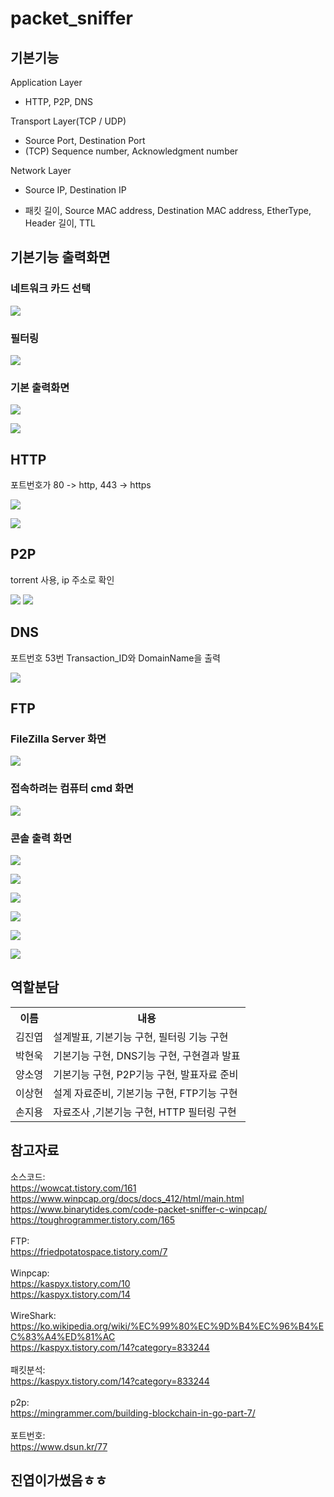 # packet_sniffer

기본기능
--
Application Layer
* HTTP, P2P, DNS

Transport Layer(TCP / UDP)
* Source Port, Destination Port
* (TCP) Sequence number, Acknowledgment number

Network Layer
* Source IP, Destination IP

* 패킷 길이, Source MAC address, Destination MAC address, EtherType, Header 길이, TTL

기본기능 출력화면
--
### 네트워크 카드 선택
<img src="https://user-images.githubusercontent.com/37360089/70724357-ce535600-1d3d-11ea-96c2-1b99771d1988.png"></img>

### 필터링
<img src="https://user-images.githubusercontent.com/37360089/70724401-e4611680-1d3d-11ea-896f-13df04daeafa.png"></img>

### 기본 출력화면
<img src="https://user-images.githubusercontent.com/37360089/70724391-dc08db80-1d3d-11ea-90aa-e28e8c804f2e.png"></img> <br>

<img src="https://user-images.githubusercontent.com/37360089/70725416-aebd2d00-1d3f-11ea-8e7d-9aee8bb4b99c.png"></img>

HTTP
--
포트번호가 80 -> http, 443 -> https 
<div>
	<img src="https://user-images.githubusercontent.com/37360089/70724568-2ee29300-1d3e-11ea-822a-01a2b4466149.png"></img>

<img src="https://user-images.githubusercontent.com/37360089/70724588-34d87400-1d3e-11ea-9cfd-99184eda7dcf.png"></img>

</div>

P2P
--
torrent 사용, ip 주소로 확인
<div>
	<img src="https://user-images.githubusercontent.com/37360089/70724854-b4664300-1d3e-11ea-8112-28baa5947a1f.png"></img>
	<img src="https://user-images.githubusercontent.com/37360089/70725028-05763700-1d3f-11ea-88f4-906ee42582e0.png"></img>
</div>

DNS
--
포트번호 53번
Transaction_ID와 DomainName을 출력

<img src="https://user-images.githubusercontent.com/37360089/70726269-2d669a00-1d41-11ea-8dbd-8ca9effb417e.png"></img>

FTP
--
### FileZilla Server 화면
<img src="https://user-images.githubusercontent.com/37360089/70725503-d9a78100-1d3f-11ea-8773-7c4c430744da.png"></img>

### 접속하려는 컴퓨터 cmd 화면
<img src="https://user-images.githubusercontent.com/37360089/70725578-00fe4e00-1d40-11ea-95fa-ef91ae640e35.png"></img>

### 콘솔 출력 화면 
<div>
<img src="https://user-images.githubusercontent.com/37360089/70725795-5f2b3100-1d40-11ea-81c4-34f09cc250ed.png"></img>

<img src="https://user-images.githubusercontent.com/37360089/70725814-66ead580-1d40-11ea-845d-1f5c730a0d34.png"></img>

<img src="https://user-images.githubusercontent.com/37360089/70725830-6e11e380-1d40-11ea-98cc-605ca22b4c73.png"></img>

<img src="https://user-images.githubusercontent.com/37360089/70725839-72d69780-1d40-11ea-9962-6b04d432ea86.png"></img>

<img src="https://user-images.githubusercontent.com/37360089/70725874-81bd4a00-1d40-11ea-924d-dbb6bd74ec93.png"></img>

<img src="https://user-images.githubusercontent.com/37360089/70725896-897cee80-1d40-11ea-9eaa-f1c662eb1d13.png"></img>
</div>


역할분담
--
<table>
	<th>이름</th>
	<th>내용</th>
	<tr>
	    <td>김진엽</td>
	    <td>설계발표, 기본기능 구현, 필터링 기능 구현</td>
	</tr>
	<tr>
	    <td>박현욱</td>
	    <td>기본기능 구현, DNS기능 구현, 구현결과 발표</td>
	</tr>
	<tr>
	    <td>양소영</td>
	    <td>기본기능 구현,  P2P기능 구현, 발표자료 준비</td>
	</tr>
	<tr>
	    <td>이상현</td>
	    <td>설계 자료준비, 기본기능 구현, FTP기능 구현</td>
	</tr>
	<tr>
	    <td>손지용</td>
	    <td>자료조사 ,기본기능 구현, HTTP 필터링 구현</td>
	</tr>
	</table>
	
	
	
참고자료
--
소스코드: <br>
https://wowcat.tistory.com/161 <br>
https://www.winpcap.org/docs/docs_412/html/main.html<br>
https://www.binarytides.com/code-packet-sniffer-c-winpcap/<br>
https://toughrogrammer.tistory.com/165<br><br>
FTP: <br>
https://friedpotatospace.tistory.com/7<br><br>
Winpcap: <br>
https://kaspyx.tistory.com/10<br>
https://kaspyx.tistory.com/14<br><br>
WireShark: <br>
https://ko.wikipedia.org/wiki/%EC%99%80%EC%9D%B4%EC%96%B4%EC%83%A4%ED%81%AC<br>
https://kaspyx.tistory.com/14?category=833244<br><br>
패킷분석:<br>
https://kaspyx.tistory.com/14?category=833244<br><br>
p2p: <br>
https://mingrammer.com/building-blockchain-in-go-part-7/<br><br>
포트번호: <br>
https://www.dsun.kr/77<br>

진엽이가썼음ㅎㅎ
--
